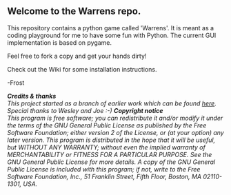 ## Welcome to the Warrens repo.

This repository contains a python game called 'Warrens'. It is meant as a coding playground for me to have some fun with Python.
The current GUI implementation is based on pygame.

Feel free to fork a copy and get your hands dirty!

Check out the Wiki for some installation instructions.

-Frost


<i>
<b>Credits & thanks</b><br>
This project started as a branch of earlier work which can be found <a href="https://github.com/DebianJoe/advanced">here</a>.
Special thanks to Wesley and Joe :-)
</i>

<i>
<b>Copyright notice</b><br>
This program is free software; you can redistribute it and/or modify it under the terms of the GNU General Public License as published by the Free Software Foundation; either version 2 of the License, or (at your option) any later version.
This program is distributed in the hope that it will be useful, but WITHOUT ANY WARRANTY; without even the implied warranty of MERCHANTABILITY or FITNESS FOR A PARTICULAR PURPOSE. See the GNU General Public License for more details.
A copy of the GNU General Public License is included with this program; if not, write to the Free Software Foundation, Inc., 51 Franklin Street, Fifth Floor, Boston, MA 02110-1301, USA.
</i>
